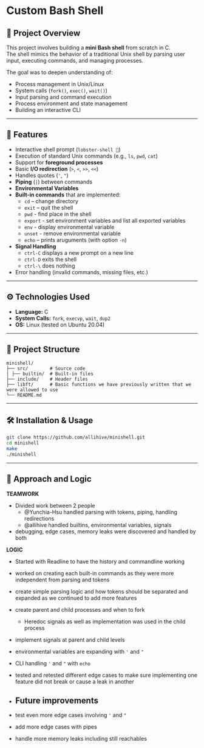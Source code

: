 # Custom Bash Shell

## 📌 Project Overview
This project involves building a **mini Bash shell** from scratch in C.  
The shell mimics the behavior of a traditional Unix shell by parsing user input, executing commands, and managing processes.

The goal was to deepen understanding of:
- Process management in Unix/Linux
- System calls (`fork()`, `exec()`, `wait()`)
- Input parsing and command execution
- Process environment and state management
- Building an interactive CLI

---

## 🚀 Features
- Interactive shell prompt (`lobster-shell 🦞`)
- Execution of standard Unix commands (e.g., `ls`, `pwd`, `cat`)
- Support for **foreground processes**
- Basic **I/O redirection** (`>`, `<`, `>>`, `<<`)
- Handles quotes (`'`, `"`)
- **Piping** (`|`) between commands
- **Environmental Variables**
- **Built-in commands** that are implemented:
  - `cd` – change directory
  - `exit` – quit the shell
  - `pwd` - find place in the shell
  - `export` - set environment variables and list all exported variables
  - `env` - display environmental variable
  - `unset` - remove environmental variable
  - `echo` – prints aruguments (with option `-n`)
- **Signal Handling**
  - `ctrl-C` displays a new prompt on a new line
  - `ctrl-D` exits the shell
  - `ctrl-\` does nothing
- Error handling (invalid commands, missing files, etc.)

---

## ⚙️ Technologies Used
- **Language:** C  
- **System Calls:** `fork`, `execvp`, `wait`, `dup2`  
- **OS:** Linux (tested on Ubuntu 20.04)  

---

## 📂 Project Structure
```
minishell/
├── src/        # Source code
| ├── builtin/  # Built-in files
├── include/    # Header files
├── libft/      # Basic functions we have previously written that we were allowed to use
└── README.md
```
---

## 🛠️ Installation & Usage

```bash
git clone https://github.com/allihive/minishell.git
cd minishell
make
./minishell
```

---

## 🧠 Approach and Logic

**TEAMWORK**
- Divided work between 2 people
  - @Yunchia-Hsu handled parsing with tokens, piping, handling redirections
  - @allihive handled builtins, environmental variables, signals
- debugging, edge cases, memory leaks were discovered and handled by both

**LOGIC**
- Started with Readline to have the history and commandline working
- worked on creating each built-in commands as they were more independent from parsing and tokens
- create simple parsing logic and how tokens should be separated and expanded as we continued to add more features
- create parent and child processes and when to fork
  - Heredoc signals as well as implementation was used in the child process 
- implement signals at parent and child levels
- environmental variables are expanding with `'` and `"`
- CLI handling `'` and `"` with `echo`
- tested and retested different edge cases to make sure implementing one feature did not break or cause a leak in another

- ## Future improvements
- test even more edge cases involving `'` and `"`
- add more edge cases with pipes
- handle more memory leaks including still reachables

